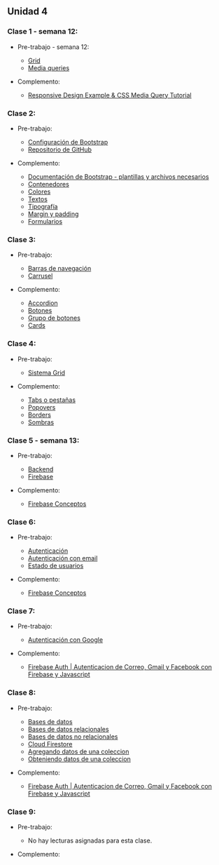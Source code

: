## Unidad 4
### Clase 1 - semana 12: 
* Pre-trabajo - semana 12:
  * [Grid](https://developer.mozilla.org/es/docs/Learn/CSS/CSS_layout/Grids)
  * [Media queries](https://developer.mozilla.org/es/docs/Web/CSS/Media_Queries/Using_media_queries)

* Complemento:
  * [Responsive Design Example & CSS Media Query Tutorial](hhttps://www.youtube.com/watch?v=91bYBUojyNk)

### Clase 2: 
* Pre-trabajo:
  * [Configuración de Bootstrap](https://drive.google.com/file/d/12nJezIpj1pT0AQ-16deRZnUiTtUwg6LK/view?usp=sharing)
  * [Repositorio de GitHub](https://github.com/crackthecodela/plantilla-bootstrap5)

* Complemento:
  * [Documentación de Bootstrap - plantillas y archivos necesarios](https://getbootstrap.com/docs/5.1/getting-started/introduction/)
  * [Contenedores](https://getbootstrap.com/docs/5.1/layout/containers/)
  * [Colores](https://getbootstrap.com/docs/5.1/utilities/colors/)
  * [Textos](https://getbootstrap.com/docs/5.1/utilities/text/#text-alignment)
  * [Tipografía](https://getbootstrap.com/docs/5.1/content/typography/#display-headings)
  * [Margin y padding](https://getbootstrap.com/docs/5.1/utilities/spacing/)
  * [Formularios](https://getbootstrap.com/docs/5.1/forms/overview/)

### Clase 3: 
* Pre-trabajo:
  * [Barras de navegación](https://getbootstrap.com/docs/5.1/components/navbar/)
  * [Carrusel](https://getbootstrap.com/docs/5.1/components/carousel/)

* Complemento:
  * [Accordion](https://getbootstrap.com/docs/5.1/components/accordion/)
  * [Botones](https://getbootstrap.com/docs/5.1/components/buttons/)
  * [Grupo de botones](https://getbootstrap.com/docs/5.1/components/button-group/)
  * [Cards](https://getbootstrap.com/docs/5.1/components/card/)

### Clase 4: 
* Pre-trabajo:
  * [Sistema Grid](https://getbootstrap.com/docs/5.1/layout/grid/)

* Complemento:
  * [Tabs o pestañas](https://getbootstrap.com/docs/5.1/components/navs-tabs/)
  * [Popovers](https://getbootstrap.com/docs/5.1/components/popovers/)
  * [Borders](https://getbootstrap.com/docs/5.1/utilities/borders/)
  * [Sombras](https://getbootstrap.com/docs/5.1/utilities/shadows/)

### Clase 5 - semana 13: 
* Pre-trabajo:
  * [Backend](https://www.digital55.com/desarrollo-tecnologia/que-es-firebase-funcionalidades-ventajas-conclusiones/)
  * [Firebase](https://firebase.google.com/?authuser=0%20)

* Complemento:
  * [Firebase Conceptos](https://www.digital55.com/desarrollo-tecnologia/que-es-firebase-funcionalidades-ventajas-conclusiones/)

### Clase 6: 
* Pre-trabajo:
  * [Autenticación](https://firebase.google.com/docs/auth?authuser=0)
  * [Autenticación con email](https://firebase.google.com/docs/auth/web/password-auth)
  * [Estado de usuarios](https://firebase.google.com/docs/auth/web/start)

* Complemento:
  * [Firebase Conceptos](https://www.digital55.com/desarrollo-tecnologia/que-es-firebase-funcionalidades-ventajas-conclusiones/)

### Clase 7: 
* Pre-trabajo:
  * [Autenticación con Google](https://firebase.google.com/docs/auth?authuser=0)

* Complemento:
  * [Firebase Auth | Autenticacion de Correo, Gmail y Facebook con Firebase y Javascript](https://www.youtube.com/watch?v=1rLBjRF0ep0)

### Clase 8: 
* Pre-trabajo:
  * [Bases de datos](https://www.hn.cl/blog/para-que-sirven-la-bases-de-datos/)
  * [Bases de datos relacionales](https://rockcontent.com/es/blog/tipos-de-base-de-datos/)
  * [Bases de datos no relacionales](https://aws.amazon.com/es/nosql/)
  * [Cloud Firestore](https://firebase.google.com/docs/firestore)
  * [Agregando datos de una coleccion](https://firebase.google.com/docs/firestore/manage-data/add-data)
  * [Obteniendo datos de una coleccion](https://firebase.google.com/docs/firestore/query-data/get-data)

* Complemento:
  * [Firebase Auth | Autenticacion de Correo, Gmail y Facebook con Firebase y Javascript](https://www.youtube.com/watch?v=1rLBjRF0ep0)

### Clase 9: 
* Pre-trabajo:
  * No hay lecturas asignadas para esta clase.

* Complemento:



